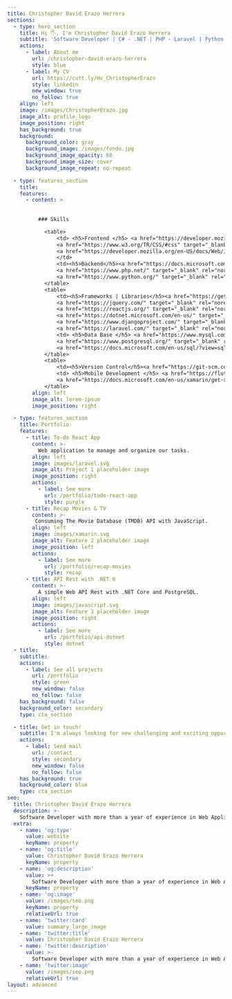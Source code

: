 ```yaml
---
title: Christopher David Erazo Herrera
sections:
  - type: hero_section
    title: Hi 🖐, I'm Christopher David Erazo Herrera
    subtitle: 'Software Developer | C# - .NET | PHP - Laravel | Python | JavaScript | React | Xamrin.Forms | SQL | PostgresSQL |'
    actions:
      - label: About me
        url: /christopher-david-erazo-herrera
        style: blue
      - label: My CV
        url: https://cutt.ly/Hv_ChristopherErazo
        style: linkedin
        new_window: true
        no_follow: true
    align: left
    image: /images/ChristopherErazo.jpg
    image_alt: profile_logo
    image_position: right
    has_background: true
    background:
      background_color: gray
      background_image: /images/fondo.jpg
      background_image_opacity: 60
      background_image_size: cover
      background_image_repeat: no-repeat

  - type: features_section
    title:  
    features:      
      - content: >
          
      
          ### Skills

            <table>
                <td> <h5>Frontend </h5> <a href="https://developer.mozilla.org/en-US/docs/Glossary/HTML5" target="_blank" rel="noreferrer"><img src="https://raw.githubusercontent.com/danielcranney/readme-generator/main/public/icons/skills/html5-colored.svg" width="48" height="48" alt="HTML5" /></a>
                <a href="https://www.w3.org/TR/CSS/#css" target="_blank" rel="noreferrer"><img src="https://raw.githubusercontent.com/danielcranney/readme-generator/main/public/icons/skills/css3-colored.svg" width="48" height="48" alt="CSS3" /></a>
                <a href="https://developer.mozilla.org/en-US/docs/Web/JavaScript" target="_blank" rel="noreferrer"><img src="https://raw.githubusercontent.com/danielcranney/readme-generator/main/public/icons/skills/javascript-colored.svg" width="48" height="48" alt="Javascript" /></a>
                </td>
                <td><h5>Backend</h5><a href="https://docs.microsoft.com/en-us/dotnet/csharp/" target="_blank" rel="noreferrer"><img src="https://raw.githubusercontent.com/danielcranney/readme-generator/main/public/icons/skills/csharp-colored.svg" width="48" height="48" alt="C#" /></a>
                <a href="https://www.php.net/" target="_blank" rel="noreferrer"><img src="https://raw.githubusercontent.com/danielcranney/readme-generator/main/public/icons/skills/php-colored.svg" width="48" height="48" alt="PHP" /></a>
                <a href="https://www.python.org/" target="_blank" rel="noreferrer"><img src="https://raw.githubusercontent.com/danielcranney/readme-generator/main/public/icons/skills/python-colored.svg" width="48" height="48" alt="Python" /></a></td>            
            </table>
            <table>
                <td><h5>Frameworks | Libraries</h5><a href="https://getbootstrap.com/" target="_blank" rel="noreferrer"><img src="https://raw.githubusercontent.com/danielcranney/readme-generator/main/public/icons/skills/bootstrap-colored.svg" width="48" height="48" alt="Bootstrap" /></a>
                <a href="https://jquery.com/" target="_blank" rel="noreferrer"><img src="https://raw.githubusercontent.com/danielcranney/readme-generator/main/public/icons/skills/jquery-colored.svg" width="48" height="48" alt="JQuery" /></a> 
                <a href="https://reactjs.org/" target="_blank" rel="noreferrer"><img src="https://raw.githubusercontent.com/danielcranney/readme-generator/main/public/icons/skills/react-colored.svg" width="48" height="48" alt="React" /></a>
                <a href="https://dotnet.microsoft.com/en-us/" target="_blank" rel="noreferrer"><img src="https://raw.githubusercontent.com/danielcranney/readme-generator/main/public/icons/skills/dot-net-colored.svg" width="48" height="48" alt=".NET" /></a>
                <a href="https://www.djangoproject.com/" target="_blank" rel="noreferrer"><img src="https://raw.githubusercontent.com/danielcranney/readme-generator/main/public/icons/skills/django-colored.svg" width="48" height="48" alt="Django" /></a>
                <a href="https://laravel.com/" target="_blank" rel="noreferrer"><img src="https://raw.githubusercontent.com/danielcranney/readme-generator/main/public/icons/skills/laravel-colored.svg" width="48" height="48" alt="Lavarel" /></a></td>
                <td> <h5>Data Base </h5> <a href="https://www.mysql.com/" target="_blank" rel="noreferrer"><img src="https://raw.githubusercontent.com/danielcranney/readme-generator/main/public/icons/skills/mysql-colored.svg" width="48" height="48" alt="MySQL" /></a>
                <a href="https://www.postgresql.org/" target="_blank" rel="noreferrer"><img src="https://raw.githubusercontent.com/danielcranney/readme-generator/main/public/icons/skills/postgresql-colored.svg" width="48" height="48" alt="PostgreSQL" /></a>
                <a href="https://docs.microsoft.com/en-us/sql/?view=sql-server-ver16" target="_blank" rel="noreferrer"><img src="/icons/sql-server.svg" width="48" height="48" alt="SQL-Server" /></a> </td>
            </table>
            <table>
                <td><h5>Version Control</h5><a href="https://git-scm.com/doc" target="_blank" rel="noreferrer"><img src="/icons/git.svg" width="48" height="48" alt="Git" /></a> <a href="https://docs.github.com/es" target="_blank" rel="noreferrer"><img src="/icons/github.svg" width="48" height="48" alt="GitHub" /></a></td>
                <td> <h5>Mobile Development </h5> <a href="https://flutter.dev/" target="_blank" rel="noreferrer"><img src="https://raw.githubusercontent.com/danielcranney/readme-generator/main/public/icons/skills/flutter-colored.svg" width="48" height="48" alt="Flutter" /></a>
                <a href="https://docs.microsoft.com/en-us/xamarin/get-started/what-is-xamarin-forms" target="_blank" rel="noreferrer"><img src="/icons/xamarin.svg" width="48" height="48" alt="xamarin" /></a></td>
            </table>
        align: left
        image_alt: lorem-ipsum
        image_position: right

  - type: features_section
    title: Portfolio
    features:
      - title: To-do React App
        content: >-
          Web application to manage and organize our tasks.
        align: left
        image: images/laravel.svg
        image_alt: Project 1 placeholder image
        image_position: right
        actions:
          - label: See more
            url: /portfolio/todo-react-app
            style: purple
      - title: Recap Movies & TV
        content: >-
         Consuming The Movie Database (TMDB) API with JavaScript.
        align: left
        image: images/xamarin.svg
        image_alt: Feature 2 placeholder image
        image_position: left
        actions:
          - label: See more
            url: /portfolio/recap-movies
            style: recap
      - title: API Rest with .NET 6
        content: >-
          A simple Web API Rest with .NET Core and PostgreSQL.
        align: left
        image: images/javascript.svg
        image_alt: Feature 3 placeholder image
        image_position: right
        actions:
          - label: See more
            url: /portfolio/api-dotnet
            style: dotnet
  - title: 
    subtitle: 
    actions:
      - label: See all projects
        url: /portfolio
        style: green
        new_window: false
        no_follow: false
    has_background: false
    background_color: secondary
    type: cta_section

  - title: Get in touch!
    subtitle: I'm always looking for new challenging and exciting opportunities. So feel free to send me an email.
    actions:
      - label: Send mail
        url: /contact
        style: secondary
        new_window: false
        no_follow: false
    has_background: true
    background_color: blue
    type: cta_section
seo:
  title: Christopher David Erazo Herrera
  description: >-
    Software Developer with more than a year of experience in Web Application Development. I have participated in the development of mobile...
  extra:
    - name: 'og:type'
      value: website
      keyName: property
    - name: 'og:title'
      value: Christopher David Erazo Herrera
      keyName: property
    - name: 'og:description'
      value: >+
        Software Developer with more than a year of experience in Web Application Development. I have participated in the development of mobile...
      keyName: property
    - name: 'og:image'
      value: /images/seo.png
      keyName: property
      relativeUrl: true
    - name: 'twitter:card'
      value: summary_large_image
    - name: 'twitter:title'
      value: Christopher David Erazo Herrera
    - name: 'twitter:description'
      value: >-
        Software Developer with more than a year of experience in Web Application Development. I have participated in the development of mobile...
    - name: 'twitter:image'
      value: /images/seo.png
      relativeUrl: true
layout: advanced
---
```

  

